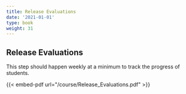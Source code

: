 ```yaml
---
title: Release Evaluations
date: '2021-01-01'
type: book
weight: 31
---
```



## Release Evaluations

This step should happen weekly at a minimum to track the progress of students.

{{< embed-pdf url="/course/Release_Evaluations.pdf" >}}

